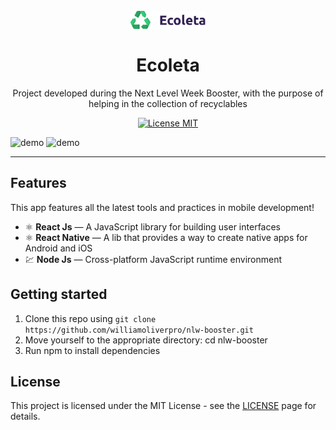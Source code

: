 
<h1 align="center">
<br>
  <img src="web/src/assets/logo.svg" alt="Logo Ecoleta" width="120">
<br>
<br>
Ecoleta
</h1>

<p align="center">Project developed during the Next Level Week Booster, with the purpose of helping in the collection of recyclables</p>

<p align="center">
  <a href="https://opensource.org/licenses/MIT">
    <img src="https://img.shields.io/badge/License-MIT-blue.svg" alt="License MIT">
  </a>
</p>

[//]: # (Add your gifs/images here:)
<div>
  <img src="IMAGE_1_URL" alt="demo" height="425">
  <img src="IMAGE_2_URL" alt="demo" height="425">
</div>

<hr />

## Features
[//]: # (Add the features of your project here:)
This app features all the latest tools and practices in mobile development!

- ⚛️ **React Js** — A JavaScript library for building user interfaces
- ⚛️ **React Native** — A lib that provides a way to create native apps for Android and iOS
- 💹 **Node Js** — Cross-platform JavaScript runtime environment

## Getting started

1. Clone this repo using ```git clone https://github.com/williamoliverpro/nlw-booster.git```<br/>
2. Move yourself to the appropriate directory: cd nlw-booster<br/>
3. Run npm to install dependencies


## License

This project is licensed under the MIT License - see the [LICENSE](https://opensource.org/licenses/MIT) page for details.
